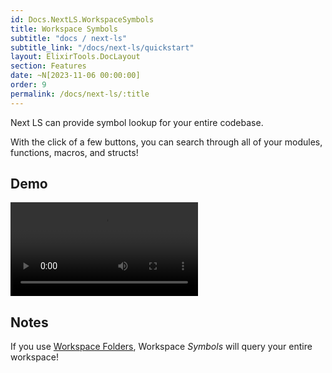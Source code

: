 ```yaml
---
id: Docs.NextLS.WorkspaceSymbols
title: Workspace Symbols
subtitle: "docs / next-ls"
subtitle_link: "/docs/next-ls/quickstart"
layout: ElixirTools.DocLayout
section: Features
date: ~N[2023-11-06 00:00:00]
order: 9
permalink: /docs/next-ls/:title
---
```


Next LS can provide symbol lookup for your entire codebase.

With the click of a few buttons, you can search through all of your modules, functions, macros, and structs!

## Demo

<video src="https://f005.backblazeb2.com/file/elixir-tools/next-ls-workspace-symbols.mp4" controls></video>

## Notes

If you use [Workspace Folders](/docs/next-ls/workspace-folders), Workspace _Symbols_ will query your entire workspace!
